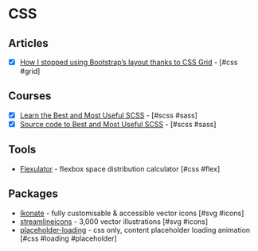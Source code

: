 # CSS

## Articles

- [x] [How I stopped using Bootstrap’s layout thanks to CSS Grid](https://blog.theodo.fr/2018/03/stop-using-bootstrap-layout-thanks-to-css-grid/) - [#css #grid]

## Courses

- [x] [Learn the Best and Most Useful SCSS](https://egghead.io/courses/learn-the-best-and-most-useful-scss) - [#scss #sass]
- [x] [Source code to Best and Most Useful SCSS](https://github.com/Pickra/SassyEgghead) - [#scss #sass]

## Tools

- [Flexulator](https://www.flexulator.com/) - flexbox space distribution calculator [#css #flex]

## Packages

- [Ikonate](https://www.ikonate.com/) - fully customisable & accessible vector icons [#svg #icons]
- [streamlineicons](https://streamlineicons.com/ux/) - 3,000 vector illustrations [#svg #icons]
- [placeholder-loading](https://github.com/zalog/placeholder-loading) - css only, content placeholder loading animation [#css #loading #placeholder]
